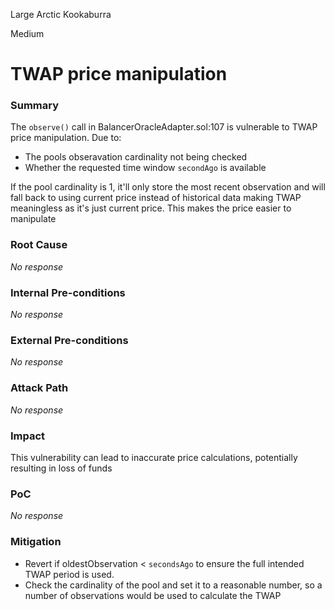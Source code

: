 Large Arctic Kookaburra

Medium

# TWAP price manipulation

### Summary

The `observe()` call in BalancerOracleAdapter.sol:107 is vulnerable to TWAP price manipulation. Due to:
-  The pools obseravation cardinality not being checked 
-  Whether the requested time window `secondAgo` is available

If the pool cardinality is 1, it'll only store the most recent observation and will fall back to using current price instead of historical data making TWAP meaningless as it's just current price. This makes the price easier to manipulate

### Root Cause

_No response_

### Internal Pre-conditions

_No response_

### External Pre-conditions

_No response_

### Attack Path

_No response_

### Impact

This vulnerability can lead to inaccurate price calculations, potentially resulting in loss of funds

### PoC

_No response_

### Mitigation

- Revert if oldestObservation < `secondsAgo` to ensure the full intended TWAP period is used.
- Check the cardinality of the pool and set it to a reasonable number, so a number of observations would be used to calculate the TWAP